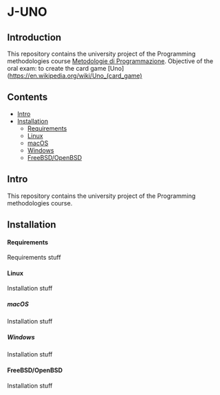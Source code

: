 J-UNO
=======================================

Introduction
------------

This repository contains the university project of the Programming methodologies course [Metodologie di Programmazione](https://corsidilaurea.uniroma1.it/it/view-course-details/2021/29923/20210916103754/ad1151e3-90e5-4009-801c-8d867e9dc12f/68651d4a-a4bd-430f-a2c9-0627c5463bf7/0fa6b253-7608-4a35-9065-0c61929ea3a5/4c972aa5-ec0a-4b9d-8208-917d257aa78a).
Objective of the oral exam: to create the card game [Uno](https://en.wikipedia.org/wiki/Uno_(card_game)

Contents
--------

- [Intro](#intro)
- [Installation](#installation)
    - [Requirements](#requirements)
    - [Linux](#linux)
    - [macOS](#macos)
    - [Windows](#windows)
    - [FreeBSD/OpenBSD](#freebsdopenbsd)


Intro
-----

This repository contains the university project of the Programming methodologies course.

Installation
------------
#### Requirements
Requirements stuff 

#### Linux
Installation stuff

##### macOS 
Installation stuff

##### Windows
Installation stuff

#### FreeBSD/OpenBSD
Installation stuff 

